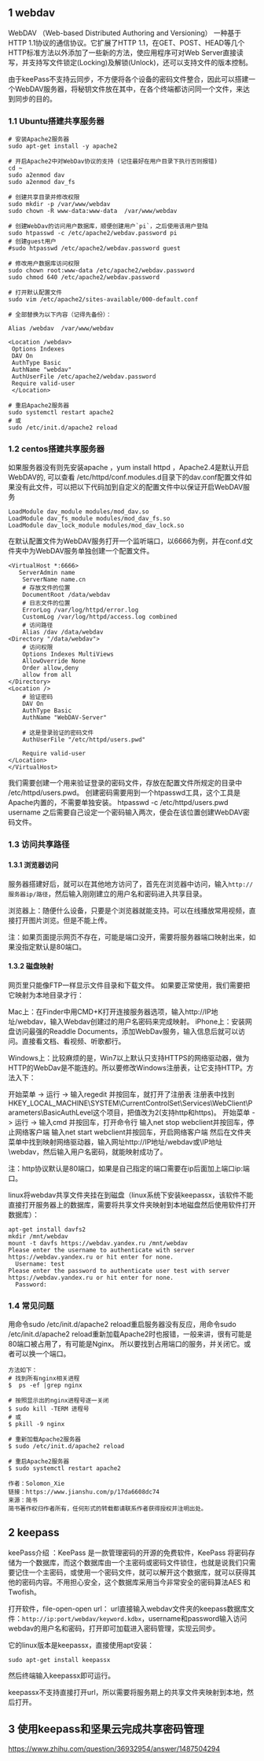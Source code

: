 ## 1 webdav

WebDAV （Web-based Distributed Authoring and Versioning） 一种基于 HTTP 1.1协议的通信协议。它扩展了HTTP 1.1，在GET、POST、HEAD等几个HTTP标准方法以外添加了一些新的方法，使应用程序可对Web Server直接读写，并支持写文件锁定(Locking)及解锁(Unlock)，还可以支持文件的版本控制。

由于keePass不支持云同步，不方便将各个设备的密码文件整合，因此可以搭建一个WebDAV服务器，将秘钥文件放在其中，在各个终端都访问同一个文件，来达到同步的目的。

### 1.1 Ubuntu搭建共享服务器

```
# 安装Apache2服务器
sudo apt-get install -y apache2

# 开启Apache2中对WebDav协议的支持 (记住最好在用户目录下执行否则报错)
cd ~
sudo a2enmod dav
sudo a2enmod dav_fs

# 创建共享目录并修改权限
sudo mkdir -p /var/www/webdav
sudo chown -R www-data:www-data  /var/www/webdav

# 创建WebDav的访问用户数据库，顺便创建用户`pi`，之后使用该用户登陆
sudo htpasswd -c /etc/apache2/webdav.password pi
# 创建guest用户
#sudo htpasswd /etc/apache2/webdav.password guest

# 修改用户数据库访问权限
sudo chown root:www-data /etc/apache2/webdav.password
sudo chmod 640 /etc/apache2/webdav.password

# 打开默认配置文件
sudo vim /etc/apache2/sites-available/000-default.conf

# 全部替换为以下内容（记得先备份）：

Alias /webdav  /var/www/webdav

<Location /webdav>
 Options Indexes
 DAV On
 AuthType Basic
 AuthName "webdav"
 AuthUserFile /etc/apache2/webdav.password
 Require valid-user
 </Location>

# 重启Apache2服务器
sudo systemctl restart apache2
# 或
sudo /etc/init.d/apache2 reload
```

### 1.2 centos搭建共享服务器

如果服务器没有则先安装apache ，yum install httpd ，Apache2.4是默认开启WebDAV的, 可以查看 /etc/httpd/conf.modules.d目录下的dav.conf配置文件如果没有此文件，可以把以下代码加到自定义的配置文件中以保证开启WebDAV服务

    LoadModule dav_module modules/mod_dav.so
    LoadModule dav_fs_module modules/mod_dav_fs.so
    LoadModule dav_lock_module modules/mod_dav_lock.so

在默认配置文件为WebDAV服务打开一个监听端口，以6666为例，并在conf.d文件夹中为WebDAV服务单独创建一个配置文件。

```
<VirtualHost *:6666>
   ServerAdmin name
    ServerName name.cn
    # 存放文件的位置
    DocumentRoot /data/webdav
    # 日志文件的位置
    ErrorLog /var/log/httpd/error.log
    CustomLog /var/log/httpd/access.log combined
    # 访问路径
    Alias /dav /data/webdav
<Directory "/data/webdav">
    # 访问权限
    Options Indexes MultiViews
    AllowOverride None
    Order allow,deny
    allow from all
</Directory>
<Location />
    # 验证密码
    DAV On
    AuthType Basic
    AuthName "WebDAV-Server"
    
    # 这是登录验证的密码文件  
    AuthUserFile "/etc/httpd/users.pwd"
    
    Require valid-user
</Location>
</VirtualHost>
```

我们需要创建一个用来验证登录的密码文件，存放在配置文件所规定的目录中 /etc/httpd/users.pwd。 创建密码需要用到一个htpasswd工具，这个工具是Apache内置的，不需要单独安装。
htpasswd -c /etc/httpd/users.pwd username 之后需要自己设定一个密码输入两次，便会在该位置创建WebDAV密码文件。


### 1.3 访问共享路径
#### 1.3.1 浏览器访问
服务器搭建好后，就可以在其他地方访问了，首先在浏览器中访问，输入`http://服务器ip/路径`，然后输入刚刚建立的用户名和密码进入共享目录。

浏览器上：随便什么设备，只要是个浏览器就能支持。可以在线播放常用视频，直接打开图片浏览。但是不能上传。

注：如果页面提示网页不存在，可能是端口没开，需要将服务器端口映射出来，如果没指定默认是80端口。


#### 1.3.2 磁盘映射

网页里只能像FTP一样显示文件目录和下载文件。
如果要正常使用，我们需要把它映射为本地目录才行：

Mac上：在Finder中用CMD+K打开连接服务器选项，输入http://IP地址/webdav，输入Webdav创建过的用户名密码来完成映射。
iPhone上：安装网盘访问最强的Readdle Documents，添加WebDav服务，输入信息后就可以访问。直接看文档、看视频、听歌都行。

Windows上：比较麻烦的是，Win7以上默认只支持HTTPS的网络驱动器，做为HTTP的WebDav是不能连的。所以要修改Windows注册表，让它支持HTTP。方法入下：

开始菜单 -> 运行 -> 输入regedit 并按回车，就打开了注册表
注册表中找到HKEY_LOCAL_MACHINE\SYSTEM\CurrentControlSet\Services\WebClient\Parameters\BasicAuthLevel这个项目，把值改为2(支持http和https)。
开始菜单 -> 运行 -> 输入cmd 并按回车，打开命令行
输入net stop webclient并按回车，停止网络客户端
输入net start webclient并按回车，开启网络客户端
然后在文件夹菜单中找到映射网络驱动器，输入网址http://IP地址/webdav或\\IP地址\webdav，然后输入用户名密码，就能映射成功了。

注：http协议默认是80端口，如果是自己指定的端口需要在ip后面加上端口ip:端口。


linux将webdav共享文件夹挂在到磁盘（linux系统下安装keepassx，该软件不能直接打开服务器上的数据库，需要将共享文件夹映射到本地磁盘然后使用软件打开数据库）：

    apt-get install davfs2
    mkdir /mnt/webdav
    mount -t davfs https://webdav.yandex.ru /mnt/webdav
    Please enter the username to authenticate with server
    https://webdav.yandex.ru or hit enter for none.
      Username: test
    Please enter the password to authenticate user test with server
    https://webdav.yandex.ru or hit enter for none.
      Password:

### 1.4 常见问题

用命令sudo /etc/init.d/apache2 reload重启服务器没有反应，用命令sudo /etc/init.d/apache2 reload重新加载Apache2时也报错，一般来讲，很有可能是80端口被占用了，有可能是Nginx。
所以要找到占用端口的服务，并关闭它。或者可以换一个端口。

```
方法如下：
# 找到所有nginx相关进程
$  ps -ef |grep nginx

# 按照显示出的nginx进程号逐一关闭
$ sudo kill -TERM 进程号
# 或
$ pkill -9 nginx

# 重新加载Apache2服务器
$ sudo /etc/init.d/apache2 reload

# 重启Apache2服务器
$ sudo systemctl restart apache2

作者：Solomon_Xie
链接：https://www.jianshu.com/p/17da6608dc74
来源：简书
简书著作权归作者所有，任何形式的转载都请联系作者获得授权并注明出处。
```


## 2 keepass

keePass介绍 ：KeePass 是一款管理密码的开源的免费软件，KeePass 将密码存储为一个数据库，而这个数据库由一个主密码或密码文件锁住，也就是说我们只需要记住一个主密码，或使用一个密码文件，就可以解开这个数据库，就可以获得其他的密码内容。不用担心安全，这个数据库采用当今非常安全的密码算法AES 和 Twofish。

打开软件，file-open-open url：
url直接输入webdav文件夹的keepass数据库文件：`http://ip:port/webdav/keyword.kdbx`，username和password输入访问webdav的用户名和密码，打开即可加载进入密码管理，实现云同步。

它的linux版本是keepassx，直接使用apt安装：
    
    sudo apt-get install keepassx

然后终端输入keepassx即可运行。

keepassx不支持直接打开url，所以需要将服务期上的共享文件夹映射到本地，然后打开。



## 3 使用keepass和坚果云完成共享密码管理

https://www.zhihu.com/question/36932954/answer/1487504294